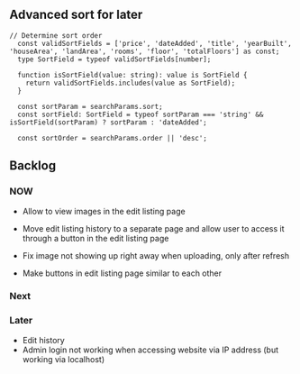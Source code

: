 ## Advanced sort for later

```
// Determine sort order
  const validSortFields = ['price', 'dateAdded', 'title', 'yearBuilt', 'houseArea', 'landArea', 'rooms', 'floor', 'totalFloors'] as const;
  type SortField = typeof validSortFields[number];

  function isSortField(value: string): value is SortField {
    return validSortFields.includes(value as SortField);
  }

  const sortParam = searchParams.sort;
  const sortField: SortField = typeof sortParam === 'string' && isSortField(sortParam) ? sortParam : 'dateAdded';

  const sortOrder = searchParams.order || 'desc';
```


## Backlog


### NOW

- Allow to view images in the edit listing page
- Move edit listing history to a separate page and allow user to access it through a button in the edit listing page

- Fix image not showing up right away when uploading, only after refresh


- Make buttons in edit listing page similar to each other

### Next

### Later

- Edit history
- Admin login not working when accessing website via IP address (but working via localhost)
